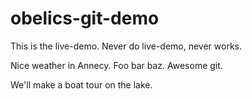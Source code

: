 # obelics-git-demo

This is the live-demo.
Never do live-demo, never works.

Nice weather in Annecy.
Foo bar baz.
Awesome git.



We'll make a boat tour on the lake.


